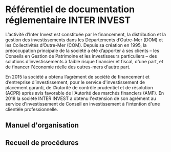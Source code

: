 <!-- TITLE: Home -->
<!-- SUBTITLE: A quick summary of Home -->

# Référentiel de documentation réglementaire INTER INVEST
L’activité d’Inter Invest est constituée par le financement, la distribution et la gestion des investissements dans les Départements d’Outre-Mer (DOM) et les Collectivités d’Outre-Mer (COM). Depuis sa création en 1995, la préoccupation principale de la société a été d’apporter à ses clients – les Conseils en Gestion de Patrimoine et les investisseurs particuliers – des solutions d’investissements à faible risque financier et fiscal, d'une part, et de financer l'économie réelle des outres-mers d'autre part. 

En 2015 la société a obtenu l’agrément de société de financement et d’entreprise d’investissement, pour le service d'investissement de placement garanti, de l’Autorité de contrôle prudentiel et de résolution (ACPR) après avis favorable de l'Autorité des marchés financiers (AMF). En 2018 la société INTER INVEST a obtenu l'extension de son agrément au service d'investissement de Conseil en investissement à l'intention d'une clientèle professionnelle.

## Manuel d'organisation

## Recueil de procédures